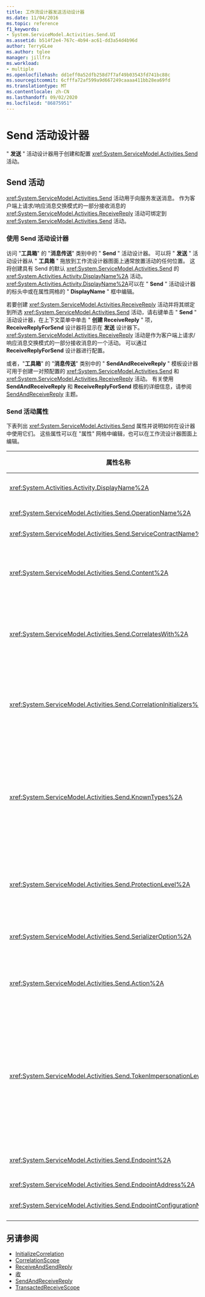 ```yaml
---
title: 工作流设计器发送活动设计器
ms.date: 11/04/2016
ms.topic: reference
f1_keywords:
- System.ServiceModel.Activities.Send.UI
ms.assetid: b514f2e4-767c-4b94-ac61-dd3a54d4b96d
author: TerryGLee
ms.author: tglee
manager: jillfra
ms.workload:
- multiple
ms.openlocfilehash: dd1eff0a52dfb258d7f7af49b03543fd741bc88c
ms.sourcegitcommit: 6cfffa72af599a9d667249caaaa411bb28ea69fd
ms.translationtype: MT
ms.contentlocale: zh-CN
ms.lasthandoff: 09/02/2020
ms.locfileid: "86875951"
---
```

# <a name="send-activity-designer"></a>Send 活动设计器

" **发送** " 活动设计器用于创建和配置 <xref:System.ServiceModel.Activities.Send> 活动。

## <a name="the-send-activity"></a>Send 活动

 <xref:System.ServiceModel.Activities.Send> 活动用于向服务发送消息。 作为客户端上请求/响应消息交换模式的一部分接收消息的 <xref:System.ServiceModel.Activities.ReceiveReply> 活动可绑定到 <xref:System.ServiceModel.Activities.Send> 活动。

### <a name="using-the-send-activity-designer"></a>使用 Send 活动设计器

访问 "**工具箱**" 的 "**消息传送**" 类别中的 " **Send** " 活动设计器。 可以将 " **发送** " 活动设计器从 " **工具箱** " 拖放到工作流设计器图面上通常放置活动的任何位置。 这将创建具有 Send 的默认 <xref:System.ServiceModel.Activities.Send> 的 <xref:System.Activities.Activity.DisplayName%2A> 活动。 <xref:System.Activities.Activity.DisplayName%2A>可以在 " **Send** " 活动设计器的标头中或在属性网格的 " **DisplayName** " 框中编辑。

若要创建 <xref:System.ServiceModel.Activities.ReceiveReply> 活动并将其绑定到所选 <xref:System.ServiceModel.Activities.Send> 活动，请右键单击 " **Send** " 活动设计器，在上下文菜单中单击 " **创建 ReceiveReply** " 项， **ReceiveReplyForSend** 设计器将显示在 **发送** 设计器下。 <xref:System.ServiceModel.Activities.ReceiveReply> 活动是作为客户端上请求/响应消息交换模式的一部分接收消息的一个活动。 可以通过 **ReceiveReplyForSend** 设计器进行配置。

或者，"**工具箱**" 的 "**消息传送**" 类别中的 " **SendAndReceiveReply** " 模板设计器可用于创建一对预配置的 <xref:System.ServiceModel.Activities.Send> 和 <xref:System.ServiceModel.Activities.ReceiveReply> 活动。 有关使用 **SendAndReceiveReply** 和 **ReceiveReplyForSend** 模板的详细信息，请参阅 [SendAndReceiveReply](../workflow-designer/sendandreceivereply-template-designer.md) 主题。

### <a name="the-send-activity-properties"></a>Send 活动属性

下表列出 <xref:System.ServiceModel.Activities.Send> 属性并说明如何在设计器中使用它们。 这些属性可以在 "属性" 网格中编辑，也可以在工作流设计器图面上编辑。

| 属性名称 | 必选 | 使用情况 |
|-|----------|-|
| <xref:System.Activities.Activity.DisplayName%2A> | 错误 | <xref:System.ServiceModel.Activities.Send> 活动的友好名称。 默认值为 Send。 虽然 <xref:System.Activities.Activity.DisplayName%2A> 不是绝对必需的，但最好使用该属性。 |
| <xref:System.ServiceModel.Activities.Send.OperationName%2A> | 正确 | 由此 <xref:System.ServiceModel.Activities.Send> 活动调用的服务操作的名称。 如果未显式设置**操作**属性，则此属性用于构造**操作**属性的默认值。 |
| <xref:System.ServiceModel.Activities.Send.ServiceContractName%2A> | 正确 | 实现了要调用的服务的服务协定的名称。 |
| <xref:System.ServiceModel.Activities.Send.Content%2A> | 错误 | 指定要接收的消息或参数内容。 它可为 <xref:System.ServiceModel.Activities.ReceiveMessageContent> 活动或 <xref:System.ServiceModel.Activities.ReceiveParametersContent> 活动。 若要编辑此属性，请在属性网格中选择 "**内容**" 字段旁边的省略号按钮，或单击 "**接收**" 活动设计器图面上**内容**标签旁边的 "**定义 ...** " 按钮。 两者都显示 " **内容定义** " 对话框。 有关如何使用此框的详细信息，请参阅 " [内容定义" 对话框](../workflow-designer/content-definition-dialog-box.md) 主题。 |
| <xref:System.ServiceModel.Activities.Send.CorrelatesWith%2A> | 错误 | 指定用于将消息路由到相应工作流实例的 <xref:System.ServiceModel.Activities.CorrelationHandle>。<br /><br /> 在 "属性" 网格中单击属性旁的省略号按钮， <xref:System.ServiceModel.Activities.Send.CorrelatesWith%2A> 以打开 " **表达式编辑器** " 对话框。 有关使用此对话框的详细信息，请参阅 [如何：使用表达式编辑器](../workflow-designer/how-to-use-the-expression-editor.md) 主题。 |
| <xref:System.ServiceModel.Activities.Send.CorrelationInitializers%2A> | 错误 | 指定在工作流中对配置此 <xref:System.ServiceModel.Activities.CorrelationInitializer> 活动的多个 <xref:System.ServiceModel.Activities.CorrelationHandle> 对象进行初始化的 <xref:System.ServiceModel.Activities.Send> 对象的集合。 在 "属性" 网格中单击属性旁的省略号按钮， <xref:System.ServiceModel.Activities.Send.CorrelationInitializers%2A> 以打开 " **添加相关初始值设定项** " 对话框。 有关使用此框的详细信息，请参阅 [Add CorrelationInitializers 对话框](../workflow-designer/add-correlationinitializers-dialog-box.md) 主题。 |
| <xref:System.ServiceModel.Activities.Send.KnownTypes%2A> | 错误 | 此 <xref:System.ServiceModel.Activities.Send> 活动要调用的服务操作的已知类型集合。 此属性应与设置为 <xref:System.ServiceModel.Activities.Receive.SerializerOption%2A> 的 <xref:System.Runtime.Serialization.DataContractSerializer> 属性结合使用。 如果使用了 <xref:System.Xml.Serialization.XmlSerializer>，则忽略此项。<br /><br /> 选择 "属性网格" 中 " **KnownTypes** " 字段旁边的省略号按钮，以显示可用于添加相关类型的 " **类型集合编辑器** " 对话框。<br /><br /> 选择 "属性网格" 中 " **KnownTypes** " 字段旁边的省略号按钮，以显示可以添加相关类型的 " **类型集合编辑器** " 对话框。 有关使用此框的详细信息，请参阅 " [类型集合编辑器" 对话框](../workflow-designer/type-collection-editor-dialog-box.md) 主题。 |
| <xref:System.ServiceModel.Activities.Send.ProtectionLevel%2A> | 正确 | 指定消息的 <xref:System.Net.Security.ProtectionLevel>。<br /><br /> 1.  <xref:System.Net.Security.ProtectionLevel> 表示仅限身份验证。<br />2.  <xref:System.Net.Security.ProtectionLevel> 表示签名数据，以帮助确保所传输数据的完整性。<br />3.  <xref:System.Net.Security.ProtectionLevel> 表示对数据进行加密和签名，以帮助确保所传输数据的保密性和完整性。 |
| <xref:System.ServiceModel.Activities.Send.SerializerOption%2A> | 正确 | <xref:System.ServiceModel.Activities.Send> 活动要调用的服务操作所用的序列化程序。 默认值为 <xref:System.Runtime.Serialization.DataContractSerializer>，它使用提供的数据协定将类型实例序列化和反序列化为 XML 流或文档。 |
| <xref:System.ServiceModel.Activities.Send.Action%2A> | 错误 | 指定消息的操作标头。 如果未显式设置，则其值默认为： `https://tempuri.org/{service contract namespace}/{service contract name}/{operation name}` 。 如果该值是对 <xref:System.ServiceModel.Activities.Send> 活动指定的，则接收消息的 <xref:System.ServiceModel.Activities.Receive> 活动必须具有同一值才能正确传递该消息。 |
| <xref:System.ServiceModel.Activities.Send.TokenImpersonationLevel%2A> | | <xref:System.Security.Principal.TokenImpersonationLevel> 可用于消息的接收方。 它定义安全模拟级别，这些级别控制服务器进程可以代表客户端进程执行的程度。<xref:System.Security.Principal.TokenImpersonationLevel>  指示未分配模拟级别。 <xref:System.Security.Principal.TokenImpersonationLevel> 指示服务器进程无法获取有关客户端的标识信息，并且不能模拟客户端。 <xref:System.Security.Principal.TokenImpersonationLevel> 指示服务器进程可以获取有关客户端的信息（如安全标识符和特权），但它无法模拟客户端。 这对于导出自身对象的服务器非常有用，例如，导出表和视图的数据库产品。 在不能使用其他正使用客户端安全上下文的服务的情况下，服务器可以使用检索到的客户端安全信息做出访问验证决策。 <xref:System.Security.Principal.TokenImpersonationLevel> 指示服务器进程可以在其本地系统上模拟客户端的安全上下文。 服务器无法在远程系统上模拟客户端。 <xref:System.Security.Principal.TokenImpersonationLevel> 指示服务器进程可以在远程系统上模拟客户端的安全上下文。 |
| <xref:System.ServiceModel.Activities.Send.Endpoint%2A> | | <xref:System.ServiceModel.Endpoint> 活动要将消息发送到的 <xref:System.ServiceModel.Activities.Send>。 如果设置此属性，则该 <xref:System.ServiceModel.Activities.Send.EndpointConfigurationName%2A> 属性应为 **null**。 |
| <xref:System.ServiceModel.Activities.Send.EndpointAddress%2A> | | 要将消息发送到的 <xref:System.ServiceModel.EndpointAddress>。 |
| <xref:System.ServiceModel.Activities.Send.EndpointConfigurationName%2A> | | 端点配置的名称。 在配置文件中配置终结点时设置此属性。 应将此属性设置为配置文件的元素中给定的名称 **\<endpoint>** 。 如果设置此属性，则该 <xref:System.ServiceModel.Activities.Send.Endpoint%2A> 属性应为 **null**。 |

## <a name="see-also"></a>另请参阅

- [InitializeCorrelation](../workflow-designer/initializecorrelation-activity-designer.md)
- [CorrelationScope](../workflow-designer/correlationscope-activity-designer.md)
- [ReceiveAndSendReply](../workflow-designer/receiveandsendreply-template-designer.md)
- [收](../workflow-designer/receive-activity-designer.md)
- [SendAndReceiveReply](../workflow-designer/sendandreceivereply-template-designer.md)
- [TransactedReceiveScope](../workflow-designer/transactedreceivescope-activity-designer.md)